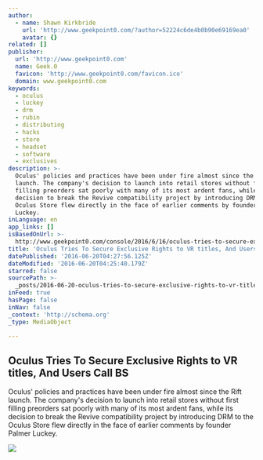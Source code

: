 ```yaml
---
author:
  - name: Shawn Kirkbride
    url: 'http://www.geekpoint0.com/?author=52224c6de4b0b90e69169ea0'
    avatar: {}
related: []
publisher:
  url: 'http://www.geekpoint0.com'
  name: Geek.0
  favicon: 'http://www.geekpoint0.com/favicon.ico'
  domain: www.geekpoint0.com
keywords:
  - oculus
  - luckey
  - drm
  - rubin
  - distributing
  - hacks
  - store
  - headset
  - software
  - exclusives
description: >-
  Oculus' policies and practices have been under fire almost since the Rift
  launch. The company's decision to launch into retail stores without first
  filling preorders sat poorly with many of its most ardent fans, while its
  decision to break the Revive compatibility project by introducing DRM to the
  Oculus Store flew directly in the face of earlier comments by founder Palmer
  Luckey.
inLanguage: en
app_links: []
isBasedOnUrl: >-
  http://www.geekpoint0.com/console/2016/6/16/oculus-tries-to-secure-exclusive-rights-to-vr-titles-and-users-call-bs
title: 'Oculus Tries To Secure Exclusive Rights to VR titles, And Users Call BS'
datePublished: '2016-06-20T04:27:56.125Z'
dateModified: '2016-06-20T04:25:40.179Z'
starred: false
sourcePath: >-
  _posts/2016-06-20-oculus-tries-to-secure-exclusive-rights-to-vr-titles-and-us.md
inFeed: true
hasPage: false
inNav: false
_context: 'http://schema.org'
_type: MediaObject

---
```

<article style=""><h1>Oculus Tries To Secure Exclusive Rights to VR titles, And Users Call BS</h1><p>Oculus' policies and practices have been under fire almost since the Rift launch. The company's decision to launch into retail stores without first filling preorders sat poorly with many of its most ardent fans, while its decision to break the Revive compatibility project by introducing DRM to the Oculus Store flew directly in the face of earlier comments by founder Palmer Luckey.</p><img src="http://static1.squarespace.com/static/54ee77a9e4b05efebc2c5984/54eeb422e4b021bc7efd0b5f/57636179ff7c507e597f1dd6/1466131470401/Oculus-Store-640x353.jpg?format=1000w" /></article>